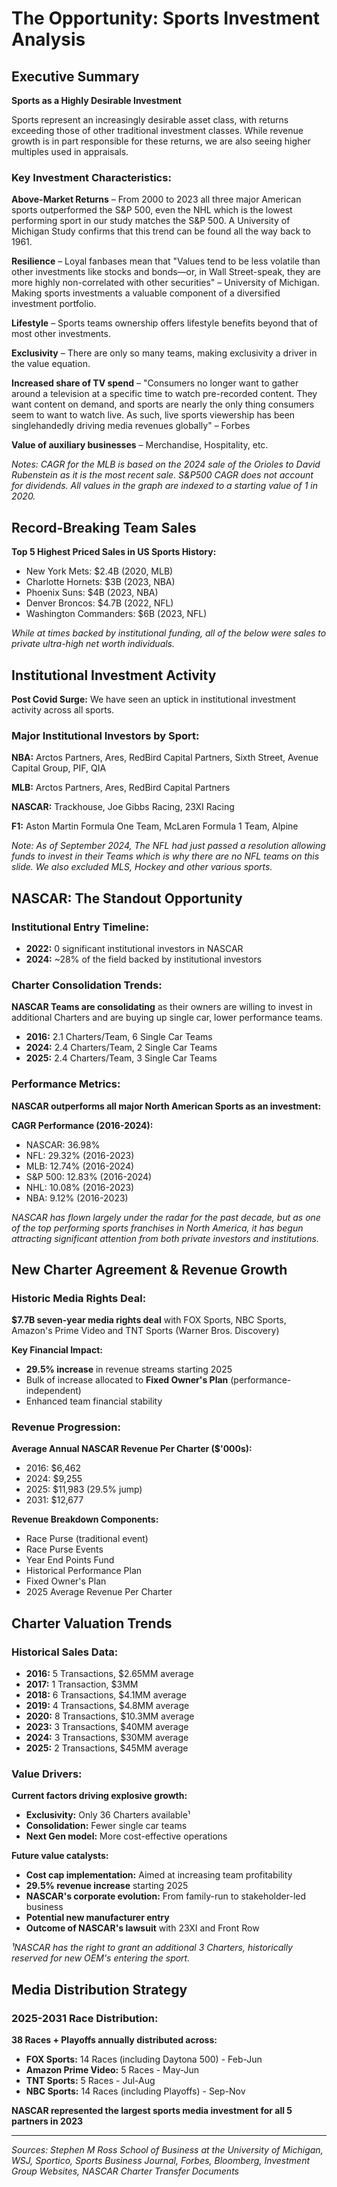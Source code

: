 # The Opportunity: Sports Investment Analysis

## Executive Summary

**Sports as a Highly Desirable Investment**

Sports represent an increasingly desirable asset class, with returns exceeding those of other traditional investment classes. While revenue growth is in part responsible for these returns, we are also seeing higher multiples used in appraisals.

### Key Investment Characteristics:

**Above-Market Returns** – From 2000 to 2023 all three major American sports outperformed the S&P 500, even the NHL which is the lowest performing sport in our study matches the S&P 500. A University of Michigan Study confirms that this trend can be found all the way back to 1961.

**Resilience** – Loyal fanbases mean that "Values tend to be less volatile than other investments like stocks and bonds—or, in Wall Street-speak, they are more highly non-correlated with other securities" – University of Michigan. Making sports investments a valuable component of a diversified investment portfolio.

**Lifestyle** – Sports teams ownership offers lifestyle benefits beyond that of most other investments.

**Exclusivity** – There are only so many teams, making exclusivity a driver in the value equation.

**Increased share of TV spend** – "Consumers no longer want to gather around a television at a specific time to watch pre-recorded content. They want content on demand, and sports are nearly the only thing consumers seem to want to watch live. As such, live sports viewership has been singlehandedly driving media revenues globally" – Forbes

**Value of auxiliary businesses** – Merchandise, Hospitality, etc.

*Notes: CAGR for the MLB is based on the 2024 sale of the Orioles to David Rubenstein as it is the most recent sale. S&P500 CAGR does not account for dividends. All values in the graph are indexed to a starting value of 1 in 2020.*

## Record-Breaking Team Sales

**Top 5 Highest Priced Sales in US Sports History:**
- New York Mets: $2.4B (2020, MLB)
- Charlotte Hornets: $3B (2023, NBA) 
- Phoenix Suns: $4B (2023, NBA)
- Denver Broncos: $4.7B (2022, NFL)
- Washington Commanders: $6B (2023, NFL)

*While at times backed by institutional funding, all of the below were sales to private ultra-high net worth individuals.*

## Institutional Investment Activity

**Post Covid Surge:** We have seen an uptick in institutional investment activity across all sports.

### Major Institutional Investors by Sport:

**NBA:** Arctos Partners, Ares, RedBird Capital Partners, Sixth Street, Avenue Capital Group, PIF, QIA

**MLB:** Arctos Partners, Ares, RedBird Capital Partners

**NASCAR:** Trackhouse, Joe Gibbs Racing, 23XI Racing

**F1:** Aston Martin Formula One Team, McLaren Formula 1 Team, Alpine

*Note: As of September 2024, The NFL had just passed a resolution allowing funds to invest in their Teams which is why there are no NFL teams on this slide. We also excluded MLS, Hockey and other various sports.*

## NASCAR: The Standout Opportunity

### Institutional Entry Timeline:
- **2022:** 0 significant institutional investors in NASCAR
- **2024:** ~28% of the field backed by institutional investors

### Charter Consolidation Trends:
**NASCAR Teams are consolidating** as their owners are willing to invest in additional Charters and are buying up single car, lower performance teams.

- **2016:** 2.1 Charters/Team, 6 Single Car Teams
- **2024:** 2.4 Charters/Team, 2 Single Car Teams  
- **2025:** 2.4 Charters/Team, 3 Single Car Teams

### Performance Metrics:
**NASCAR outperforms all major North American Sports as an investment:**

**CAGR Performance (2016-2024):**
- NASCAR: 36.98%
- NFL: 29.32% (2016-2023)
- MLB: 12.74% (2016-2024)
- S&P 500: 12.83% (2016-2024)
- NHL: 10.08% (2016-2023)
- NBA: 9.12% (2016-2023)

*NASCAR has flown largely under the radar for the past decade, but as one of the top performing sports franchises in North America, it has begun attracting significant attention from both private investors and institutions.*

## New Charter Agreement & Revenue Growth

### Historic Media Rights Deal:
**$7.7B seven-year media rights deal** with FOX Sports, NBC Sports, Amazon's Prime Video and TNT Sports (Warner Bros. Discovery)

**Key Financial Impact:**
- **29.5% increase** in revenue streams starting 2025
- Bulk of increase allocated to **Fixed Owner's Plan** (performance-independent)
- Enhanced team financial stability

### Revenue Progression:
**Average Annual NASCAR Revenue Per Charter ($'000s):**
- 2016: $6,462
- 2024: $9,255
- 2025: $11,983 (29.5% jump)
- 2031: $12,677

**Revenue Breakdown Components:**
- Race Purse (traditional event)
- Race Purse Events  
- Year End Points Fund
- Historical Performance Plan
- Fixed Owner's Plan
- 2025 Average Revenue Per Charter

## Charter Valuation Trends

### Historical Sales Data:
- **2016:** 5 Transactions, $2.65MM average
- **2017:** 1 Transaction, $3MM
- **2018:** 6 Transactions, $4.1MM average
- **2019:** 4 Transactions, $4.8MM average
- **2020:** 8 Transactions, $10.3MM average
- **2023:** 3 Transactions, $40MM average
- **2024:** 3 Transactions, $30MM average
- **2025:** 2 Transactions, $45MM average

### Value Drivers:
**Current factors driving explosive growth:**
- **Exclusivity:** Only 36 Charters available¹
- **Consolidation:** Fewer single car teams
- **Next Gen model:** More cost-effective operations

**Future value catalysts:**
- **Cost cap implementation:** Aimed at increasing team profitability
- **29.5% revenue increase** starting 2025
- **NASCAR's corporate evolution:** From family-run to stakeholder-led business
- **Potential new manufacturer entry**
- **Outcome of NASCAR's lawsuit** with 23XI and Front Row

*¹NASCAR has the right to grant an additional 3 Charters, historically reserved for new OEM's entering the sport.*

## Media Distribution Strategy

### 2025-2031 Race Distribution:
**38 Races + Playoffs annually distributed across:**
- **FOX Sports:** 14 Races (including Daytona 500) - Feb-Jun
- **Amazon Prime Video:** 5 Races - May-Jun  
- **TNT Sports:** 5 Races - Jul-Aug
- **NBC Sports:** 14 Races (including Playoffs) - Sep-Nov

**NASCAR represented the largest sports media investment for all 5 partners in 2023**

---

*Sources: Stephen M Ross School of Business at the University of Michigan, WSJ, Sportico, Sports Business Journal, Forbes, Bloomberg, Investment Group Websites, NASCAR Charter Transfer Documents*

